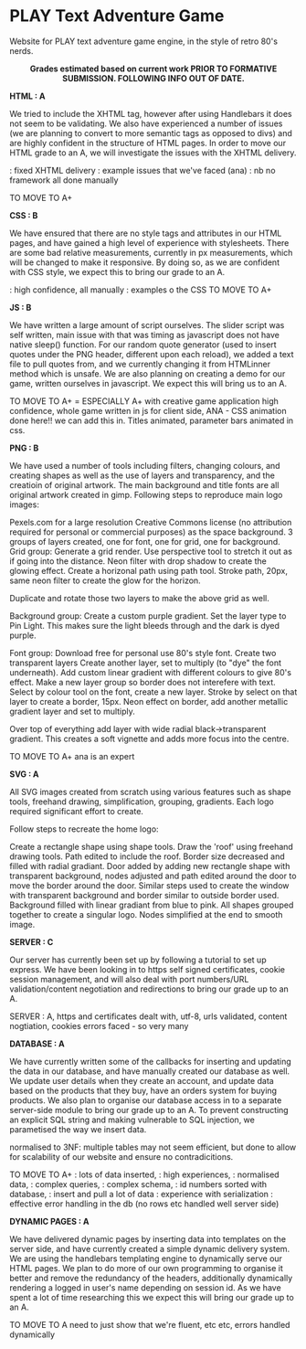 # PLAY Text Adventure Game

Website for PLAY text adventure game engine, in the style of retro 80's nerds.

<center><b> Grades estimated based on current work PRIOR TO FORMATIVE SUBMISSION. FOLLOWING INFO OUT OF DATE. </center></b>

<b> HTML : A </b>

We tried to include the XHTML tag, however after using Handlebars it does not seem to be validating. We also have experienced a number of issues (we are planning to convert to more semantic tags as opposed to divs) and are highly confident in the structure of HTML pages. 
     In order to move our HTML grade to an A, we will investigate the issues with the XHTML delivery. 
     
 : fixed XHTML delivery 
 : example issues that we've faced (ana)
 : nb no framework all done manually 
 
 TO MOVE TO A+

<b> CSS : B </b> 

We have ensured that there are no style tags and attributes in our HTML pages, and have gained a high level of experience with stylesheets. There are some bad relative measurements, currently in px measurements, which will be changed to make it responsive.  By doing so, as we are confident with CSS style, we expect this to bring our grade to an A. 

: high confidence, all manually
: examples o the CSS 
TO MOVE TO A+

<b> JS : B </b>

We have written a large amount of script ourselves. The slider script was self written, main issue with that was timing as javascript does not have native sleep() function. For our random quote generator (used to insert quotes under the PNG header, different upon each reload), we added a text file to pull quotes from, and we currently changing it from HTMLinner method which is unsafe. We are also planning on creating a demo for our game, written ourselves in javascript. We expect this will bring us to an A. 

TO MOVE TO A+ = ESPECIALLY A+ with creative game application 
high confidence, whole game written in js for client side, 
ANA - CSS animation done here!! we can add this in. Titles animated, parameter bars animated in css. 

<b> PNG : B </b>

We have used a number of tools including filters, changing colours, and creating shapes as well as the use of layers and transparency, and the creatioin of original artwork. The main background and title fonts are all original artwork created in gimp. Following steps to reproduce main logo images:

Pexels.com for a large resolution Creative Commons license (no attribution required for personal or commercial purposes) as the space background. 3 groups of layers created, one for font, one for grid, one for background.
Grid group:
Generate a grid render.
Use perspective tool to stretch it out as if going into the distance.
Neon filter with drop shadow to create the glowing effect.
Create a horizonal path using path tool. 
Stroke path, 20px, same neon filter to create the glow for the horizon.

Duplicate and rotate those two layers to make the above grid as well.

Background group:
Create a custom purple gradient.
Set the layer type to Pin Light.
This makes sure the light bleeds through and the dark is dyed purple.

Font group:
Download free for personal use 80's style font.
Create two transparent layers
Create another layer, set to multiply (to "dye" the font underneath).
Add custom linear gradient with different colours to give 80's effect.
Make a new layer group so border does not interefere with text.
Select by colour tool on the font, create a new layer.
Stroke by select on that layer to create a border, 15px.
Neon effect on border, add another metallic gradient layer and set to multiply.

Over top of everything add layer with wide radial black->transparent gradient.
This creates a soft vignette and adds more focus into the centre. 


TO MOVE TO A+ 
ana is an expert

<b> SVG : A </b>

All SVG images created from scratch using various features such as shape tools, freehand drawing, simplification, grouping, gradients. Each logo required significant effort to create. 

Follow steps to recreate the home logo: 

Create a rectangle shape using shape tools. Draw the 'roof' using freehand drawing tools. Path edited to include the roof. Border size decreased and filled with radial gradiant. Door added by adding new rectangle shape with transparent background, nodes adjusted and path edited around the door to move the border around the door. Similar steps used to create the window with transparent background and border similar to outside border used. Background filled with linear gradiant from blue to pink. All shapes grouped together to create a singular logo. Nodes simplified at the end to smooth image. 

<b> SERVER : C </b>

Our server has currently been set up by following a tutorial to set up express. We have been looking in to https self signed certificates, cookie session management, and will also deal with port numbers/URL validation/content negotiation and redirections to bring our grade up to an A. 


SERVER : A, https and certificates dealt with, utf-8, urls validated, content nogtiation, cookies
     errors faced - so very many

<b> DATABASE : A </b> 

We have currently written some of the callbacks for inserting and updating the data in our database, and have manually created our database as well. We update user details when they create an account, and update data based on the products that they buy, have an orders system for buying products. We also plan to organise our database access in to a separate server-side module to bring our grade up to an A. To prevent constructing an explicit SQL string and making vulnerable to SQL injection, we parametised the way we insert data.
     
normalised to 3NF: multiple tables may not seem efficient, but done to allow for scalability of our website and ensure  no contradicitions. 

TO MOVE TO A+ 
: lots of data inserted, 
: high experiences,
: normalised data, 
: complex queries, 
: complex schema, 
: id numbers sorted with database, 
: insert and pull a lot of data
: experience with serialization 
: effective error handling in the db (no rows etc handled well server side) 

<b> DYNAMIC PAGES : A </b>

We have delivered dynamic pages by inserting data into templates on the server side, and have currently created a simple dynamic delivery system. We are using the handlebars templating engine to dynamically serve our HTML pages. We plan to do more of our own programming to organise it better and remove the redundancy of the headers, additionally dynamically rendering a logged in user's name depending on session id. As we have spent a lot of time researching this we expect this will bring our grade up to an A.

TO MOVE TO A need to just show that we're fluent, etc etc, errors handled dynamically  
